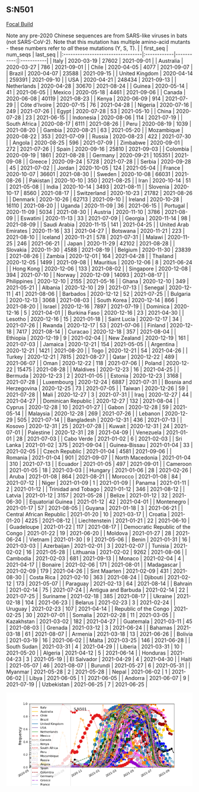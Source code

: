 

## S:N501
[Focal Build](https://nextstrain.org/groups/neherlab/ncov/S.N501)

Note any pre-2020 Chinese sequences are from SARS-like viruses in bats (not SARS-CoV-2).
Note that this mutation has multiple amino-acid mutants - these numbers refer to _all_ these mutations (Y, S, T).
|                                  | first_seq   |   num_seqs | last_seq   |
|:---------------------------------|:------------|-----------:|:-----------|
| Italy                            | 2020-03-19  |      27602 | 2021-09-01 |
| Australia                        | 2020-03-27  |        786 | 2021-09-01 |
| Chile                            | 2020-04-05  |       4077 | 2021-09-07 |
| Brazil                           | 2020-04-07  |      23588 | 2021-09-15 |
| United Kingdom                   | 2020-04-14  |     259391 | 2021-09-10 |
| USA                              | 2020-04-21  |     248434 | 2021-09-13 |
| Netherlands                      | 2020-04-28  |      30670 | 2021-08-24 |
| Guinea                           | 2020-05-14  |         41 | 2021-06-05 |
| Mexico                           | 2020-05-18  |       4461 | 2021-09-06 |
| Canada                           | 2020-06-08  |      40119 | 2021-08-23 |
| Kenya                            | 2020-06-09  |        914 | 2021-07-29 |
| Côte d'Ivoire                    | 2020-07-15  |         76 | 2021-04-28 |
| Nigeria                          | 2020-07-16  |        249 | 2021-07-26 |
| Egypt                            | 2020-07-28  |         53 | 2021-05-10 |
| China                            | 2020-07-28  |         23 | 2021-06-15 |
| Indonesia                        | 2020-08-06  |        114 | 2021-07-19 |
| South Africa                     | 2020-08-17  |       6111 | 2021-08-26 |
| Peru                             | 2020-08-19  |       1039 | 2021-08-20 |
| Gambia                           | 2020-08-21  |         63 | 2021-05-20 |
| Mozambique                       | 2020-08-22  |        353 | 2021-07-09 |
| Russia                           | 2020-08-23  |        422 | 2021-07-30 |
| Angola                           | 2020-08-25  |        596 | 2021-07-09 |
| Zimbabwe                         | 2020-09-01  |        272 | 2021-07-26 |
| Spain                            | 2020-09-16  |      25810 | 2021-09-03 |
| Colombia                         | 2020-09-19  |       1861 | 2021-08-28 |
| Germany                          | 2020-09-21  |     105351 | 2021-09-08 |
| Greece                           | 2020-09-24  |       5728 | 2021-07-28 |
| Serbia                           | 2020-09-28  |         45 | 2021-07-02 |
| Jordan                           | 2020-10-05  |        124 | 2021-05-04 |
| France                           | 2020-10-07  |      36601 | 2021-08-30 |
| Sweden                           | 2020-10-08  |      66031 | 2021-08-26 |
| Pakistan                         | 2020-10-10  |        350 | 2021-08-25 |
| Iran                             | 2020-10-14  |         51 | 2021-05-08 |
| India                            | 2020-10-14  |       3493 | 2021-08-11 |
| Slovenia                         | 2020-10-17  |       8560 | 2021-08-17 |
| Switzerland                      | 2020-10-23  |      21782 | 2021-08-26 |
| Denmark                          | 2020-10-26  |      62713 | 2021-09-10 |
| Ireland                          | 2020-10-28  |      16110 | 2021-08-20 |
| Uganda                           | 2020-11-09  |         36 | 2021-06-15 |
| Portugal                         | 2020-11-09  |       5034 | 2021-08-30 |
| Austria                          | 2020-11-10  |       3786 | 2021-08-09 |
| Eswatini                         | 2020-11-13  |         33 | 2021-07-09 |
| Georgia                          | 2020-11-14  |         98 | 2021-08-09 |
| Saudi Arabia                     | 2020-11-15  |        141 | 2021-04-25 |
| United Arab Emirates             | 2020-11-16  |         33 | 2021-04-27 |
| Botswana                         | 2020-11-21  |        223 | 2021-08-10 |
| Iceland                          | 2020-11-21  |        578 | 2021-07-31 |
| Malawi                           | 2020-11-25  |        246 | 2021-06-21 |
| Japan                            | 2020-11-29  |      42102 | 2021-08-28 |
| Slovakia                         | 2020-11-30  |       4588 | 2021-08-19 |
| Belgium                          | 2020-11-30  |      23839 | 2021-08-26 |
| Zambia                           | 2020-12-01  |        164 | 2021-04-28 |
| Thailand                         | 2020-12-05  |       1499 | 2021-09-08 |
| Mauritius                        | 2020-12-06  |          8 | 2021-06-24 |
| Hong Kong                        | 2020-12-06  |        133 | 2021-08-02 |
| Singapore                        | 2020-12-08  |        394 | 2021-07-10 |
| Norway                           | 2020-12-09  |      14093 | 2021-08-17 |
| Philippines                      | 2020-12-10  |       2155 | 2021-05-16 |
| Ghana                            | 2020-12-10  |        349 | 2021-05-21 |
| Albania                          | 2020-12-10  |         29 | 2021-07-13 |
| Senegal                          | 2020-12-11  |         41 | 2021-08-06 |
| Barbados                         | 2020-12-12  |         52 | 2021-07-25 |
| Bulgaria                         | 2020-12-13  |       3068 | 2021-08-03 |
| South Korea                      | 2020-12-14  |        866 | 2021-08-20 |
| Israel                           | 2020-12-16  |       7897 | 2021-07-19 |
| Dominica                         | 2020-12-16  |          5 | 2021-04-01 |
| Burkina Faso                     | 2020-12-16  |         23 | 2021-04-30 |
| Lesotho                          | 2020-12-16  |         15 | 2021-01-18 |
| Saint Lucia                      | 2020-12-17  |         34 | 2021-07-26 |
| Rwanda                           | 2020-12-17  |         53 | 2021-07-06 |
| Finland                          | 2020-12-18  |       7417 | 2021-08-14 |
| Curacao                          | 2020-12-18  |        357 | 2021-08-04 |
| Ethiopia                         | 2020-12-19  |          9 | 2021-02-04 |
| New Zealand                      | 2020-12-19  |        161 | 2021-07-03 |
| Jamaica                          | 2020-12-21  |        154 | 2021-05-05 |
| Argentina                        | 2020-12-21  |       1421 | 2021-08-20 |
| Togo                             | 2020-12-21  |         54 | 2021-04-26 |
| Turkey                           | 2020-12-21  |       7815 | 2021-08-27 |
| Qatar                            | 2020-12-22  |        489 | 2021-06-07 |
| Oman                             | 2020-12-22  |        118 | 2021-07-06 |
| Poland                           | 2020-12-22  |      15475 | 2021-08-28 |
| Maldives                         | 2020-12-23  |         16 | 2021-04-25 |
| Bermuda                          | 2020-12-23  |          2 | 2021-01-05 |
| Estonia                          | 2020-12-23  |       3168 | 2021-07-28 |
| Luxembourg                       | 2020-12-24  |       6887 | 2021-07-31 |
| Bosnia and Herzegovina           | 2020-12-25  |         73 | 2021-07-05 |
| Taiwan                           | 2020-12-26  |         59 | 2021-07-28 |
| Mali                             | 2020-12-27  |          3 | 2021-07-31 |
| Iraq                             | 2020-12-27  |         44 | 2021-04-27 |
| Dominican Republic               | 2020-12-27  |        132 | 2021-08-04 |
| Cyprus                           | 2020-12-28  |         10 | 2021-01-27 |
| Gabon                            | 2020-12-28  |         59 | 2021-05-14 |
| Malaysia                         | 2020-12-28  |        269 | 2021-07-26 |
| Lebanon                          | 2020-12-29  |        505 | 2021-07-14 |
| Bangladesh                       | 2020-12-31  |        436 | 2021-07-13 |
| Kosovo                           | 2020-12-31  |         25 | 2021-07-28 |
| Kuwait                           | 2020-12-31  |         24 | 2021-07-01 |
| Palestine                        | 2020-12-31  |         28 | 2021-04-09 |
| Venezuela                        | 2021-01-01  |         28 | 2021-07-03 |
| Cabo Verde                       | 2021-01-02  |          6 | 2021-02-03 |
| Sri Lanka                        | 2021-01-02  |        375 | 2021-09-04 |
| Guinea-Bissau                    | 2021-01-04  |         33 | 2021-02-05 |
| Czech Republic                   | 2021-01-04  |       4581 | 2021-09-06 |
| Romania                          | 2021-01-04  |        901 | 2021-09-07 |
| North Macedonia                  | 2021-01-04  |        310 | 2021-07-13 |
| Ecuador                          | 2021-01-05  |        497 | 2021-09-01 |
| Cameroon                         | 2021-01-05  |         18 | 2021-03-03 |
| Hungary                          | 2021-01-06  |         28 | 2021-02-26 |
| Aruba                            | 2021-01-08  |        864 | 2021-08-21 |
| Morocco                          | 2021-01-08  |         84 | 2021-07-12 |
| Niger                            | 2021-01-09  |          1 | 2021-01-09 |
| Panama                           | 2021-01-11  |          2 | 2021-01-12 |
| Trinidad and Tobago              | 2021-01-12  |        346 | 2021-08-12 |
| Latvia                           | 2021-01-12  |       3157 | 2021-05-28 |
| Belize                           | 2021-01-12  |         32 | 2021-06-30 |
| Equatorial Guinea                | 2021-01-12  |         42 | 2021-04-01 |
| Montenegro                       | 2021-01-17  |         57 | 2021-08-05 |
| Guyana                           | 2021-01-18  |          3 | 2021-06-21 |
| Central African Republic         | 2021-01-20  |         10 | 2021-03-17 |
| Croatia                          | 2021-01-20  |       4225 | 2021-08-12 |
| Liechtenstein                    | 2021-01-21  |         22 | 2021-06-10 |
| Guadeloupe                       | 2021-01-22  |        117 | 2021-08-17 |
| Democratic Republic of the Congo | 2021-01-22  |         19 | 2021-06-20 |
| Moldova                          | 2021-01-27  |         28 | 2021-06-24 |
| Vietnam                          | 2021-01-30  |          9 | 2021-05-06 |
| Benin                            | 2021-01-31  |         16 | 2021-03-03 |
| Azerbaijan                       | 2021-02-01  |          3 | 2021-02-07 |
| Tunisia                          | 2021-02-02  |         16 | 2021-05-28 |
| Lithuania                        | 2021-02-02  |       9262 | 2021-08-06 |
| Cambodia                         | 2021-02-03  |        681 | 2021-09-13 |
| Monaco                           | 2021-02-04  |          4 | 2021-04-17 |
| Bonaire                          | 2021-02-06  |        171 | 2021-08-01 |
| Madagascar                       | 2021-02-09  |        179 | 2021-04-26 |
| Sint Maarten                     | 2021-02-09  |        431 | 2021-08-30 |
| Costa Rica                       | 2021-02-10  |        363 | 2021-08-24 |
| Djibouti                         | 2021-02-12  |        173 | 2021-05-07 |
| Paraguay                         | 2021-02-13  |         64 | 2021-08-14 |
| Bahrain                          | 2021-02-14  |         75 | 2021-07-24 |
| Antigua and Barbuda              | 2021-02-14  |         22 | 2021-07-25 |
| Suriname                         | 2021-02-18  |        385 | 2021-08-17 |
| Ukraine                          | 2021-02-18  |        104 | 2021-06-23 |
| Belarus                          | 2021-02-23  |          3 | 2021-02-24 |
| Uruguay                          | 2021-02-23  |        107 | 2021-04-14 |
| Republic of the Congo            | 2021-02-25  |         30 | 2021-07-01 |
| Somalia                          | 2021-02-28  |         11 | 2021-03-05 |
| Kazakhstan                       | 2021-03-02  |        182 | 2021-04-27 |
| Guatemala                        | 2021-03-11  |         45 | 2021-08-03 |
| Grenada                          | 2021-03-12  |          3 | 2021-06-24 |
| Bahamas                          | 2021-03-18  |         61 | 2021-08-07 |
| Armenia                          | 2021-03-18  |         13 | 2021-06-26 |
| Bolivia                          | 2021-03-19  |         16 | 2021-06-02 |
| Malta                            | 2021-03-25  |        146 | 2021-06-28 |
| South Sudan                      | 2021-03-31  |          4 | 2021-04-29 |
| Liberia                          | 2021-03-31  |         10 | 2021-05-20 |
| Algeria                          | 2021-04-12  |          5 | 2021-06-14 |
| Honduras                         | 2021-04-23  |          3 | 2021-05-19 |
| El Salvador                      | 2021-04-29  |          4 | 2021-04-30 |
| Haiti                            | 2021-05-07  |         46 | 2021-08-07 |
| Burundi                          | 2021-05-27  |          6 | 2021-05-31 |
| Myanmar                          | 2021-05-28  |          2 | 2021-05-28 |
| Nepal                            | 2021-06-02  |          1 | 2021-06-02 |
| Libya                            | 2021-06-05  |          1 | 2021-06-05 |
| Andorra                          | 2021-06-07  |          9 | 2021-07-19 |
| Uzbekistan                       | 2021-06-25  |          7 | 2021-06-25 |

![Overall trends S.N501](/overall_trends_figures/overall_trends_S.N501.png)